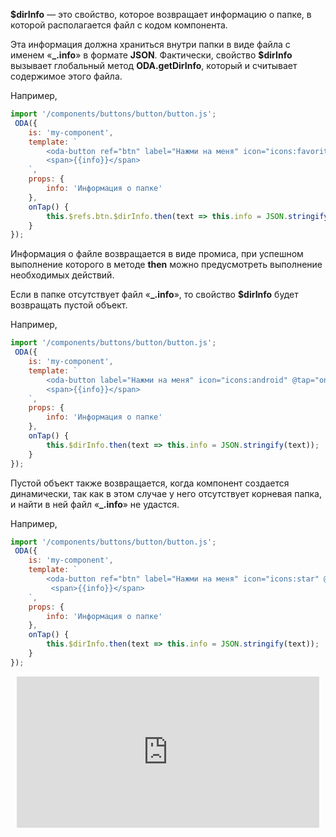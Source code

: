 **$dirInfo** — это свойство, которое возвращает информацию о папке, в которой располагается файл с кодом компонента.

Эта информация должна храниться внутри папки в виде файла с именем «**_.info**» в формате **JSON**. Фактически, свойство **$dirInfo** вызывает глобальный метод **ODA.getDirInfo**, который и считывает содержимое этого файла.

Например,

```javascript run_line_edit_loadoda_[my-component.js]
import '/components/buttons/button/button.js';
 ODA({
    is: 'my-component',
    template: `
        <oda-button ref="btn" label="Нажми на меня" icon="icons:favorite" @tap="onTap"></oda-button>
        <span>{{info}}</span>
    `,
    props: {
        info: 'Информация о папке'
    },
    onTap() {
        this.$refs.btn.$dirInfo.then(text => this.info = JSON.stringify(text));
    }
});
```

Информация о файле возвращается в виде промиса, при успешном выполнение которого в методе **then** можно предусмотреть выполнение необходимых действий.

Если в папке отсутствует файл «**_.info**», то свойство **$dirInfo** будет возвращать пустой объект.

Например,

```javascript run_line_edit_loadoda_[my-component.js]
import '/components/buttons/button/button.js';
 ODA({
    is: 'my-component',
    template: `
        <oda-button label="Нажми на меня" icon="icons:android" @tap="onTap"></oda-button>
        <span>{{info}}</span>
    `,
    props: {
        info: 'Информация о папке'
    },
    onTap() {
        this.$dirInfo.then(text => this.info = JSON.stringify(text));
    }
});
```

Пустой объект также возвращается, когда компонент создается динамически, так как в этом случае у него отсутствует корневая папка, и найти в ней файл «**_.info**» не удастся.

Например,

```javascript run_line_edit_loadoda_[my-component.js]
import '/components/buttons/button/button.js';
 ODA({
    is: 'my-component',
    template: `
        <oda-button ref="btn" label="Нажми на меня" icon="icons:star" @tap="onTap"></oda-button>
         <span>{{info}}</span>
    `,
    props: {
        info: 'Информация о папке'
    },
    onTap() {
        this.$dirInfo.then(text => this.info = JSON.stringify(text));
    }
});
```

<div style="position:relative;padding-bottom:48%; margin:10px">
    <iframe src="https://www.youtube.com/embed/AFUXR_SlnYU?start=0" frameborder="0" allow="accelerometer; autoplay; encrypted-media; gyroscope; picture-in-picture" allowfullscreen 
    	style="position:absolute;width:100%;height:100%;"></iframe>
</div>
